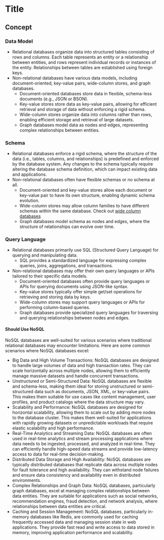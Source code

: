 # Title

## Concept

### Data Model

* Relational databases organize data into structured tables consisting of rows and columns. Each table represents an entity or a relationship between entities, and rows represent individual records or instances of the entity. Relationships between tables are established using foreign keys.
* Non-relational databases have various data models, including document-oriented, key-value pairs, wide-column stores, and graph databases.
  * Document-oriented databases store data in flexible, schema-less documents (e.g., JSON or BSON).
  * Key-value stores store data as key-value pairs, allowing for efficient retrieval and storage of data without enforcing a rigid schema.
  * Wide-column stores organize data into columns rather than rows, enabling efficient storage and retrieval of large datasets.
  * Graph databases model data as nodes and edges, representing complex relationships between entities.

### Schema

* Relational databases enforce a rigid schema, where the structure of the data (i.e., tables, columns, and relationships) is predefined and enforced by the database system. Any changes to the schema typically require altering the database schema definition, which can impact existing data and applications.
* Non-relational databases often have flexible schemas or no schema at all.
  * Document-oriented and key-value stores allow each document or key-value pair to have its own structure, enabling dynamic schema evolution.
  * Wide-column stores may allow column families to have different schemas within the same database. Check out [wide column databases](https://dandkim.com/wide-column-databases/)
  * Graph databases model schema as nodes and edges, where the structure of relationships can evolve over time.

### Query Language

* Relational databases primarily use SQL (Structured Query Language) for querying and manipulating data.
  * SQL provides a standardized language for expressing complex queries, joins, aggregations, and transactions.
* Non-relational databases may offer their own query languages or APIs tailored to their specific data models.
  * Document-oriented databases often provide query languages or APIs for querying documents using JSON-like syntax.
  * Key-value stores typically offer simple get/set operations for retrieving and storing data by keys.
  * Wide-column stores may support query languages or APIs for performing column-based queries.
  * Graph databases provide specialized query languages for traversing and querying relationships between nodes and edges.

#### Should Use NoSQL

NoSQL databases are well-suited for various scenarios where traditional relational databases may encounter limitations. Here are some common scenarios where NoSQL databases excel:

* Big Data and High Volume Transactions: NoSQL databases are designed to handle large volumes of data and high transaction rates. They can scale horizontally across multiple nodes, allowing them to efficiently manage massive datasets and handle concurrent transactions.
* Unstructured or Semi-Structured Data: NoSQL databases are flexible and schema-less, making them ideal for storing unstructured or semi-structured data such as documents, JSON, XML, or key-value pairs. This makes them suitable for use cases like content management, user profiles, and product catalogs where the data structure may vary.
* Scalability and Performance: NoSQL databases are designed for horizontal scalability, allowing them to scale out by adding more nodes to the database cluster. This makes them well-suited for applications with rapidly growing datasets or unpredictable workloads that require elastic scalability and high performance.
* Real-Time Analytics and Streaming Data: NoSQL databases are often used in real-time analytics and stream processing applications where data needs to be ingested, processed, and analyzed in real-time. They can efficiently handle high-speed data streams and provide low-latency access to data for real-time decision-making.
* Distributed Data Storage and High Availability: NoSQL databases are typically distributed databases that replicate data across multiple nodes for fault tolerance and high availability. They can withstand node failures and ensure data consistency and availability even in distributed environments.
* Complex Relationships and Graph Data: NoSQL databases, particularly graph databases, excel at managing complex relationships between data entities. They are suitable for applications such as social networks, recommendation engines, fraud detection, and network analysis, where relationships between data entities are critical.
* Caching and Session Management: NoSQL databases, particularly in-memory databases like Redis, are commonly used for caching frequently accessed data and managing session state in web applications. They provide fast read and write access to data stored in memory, improving application performance and scalability.
